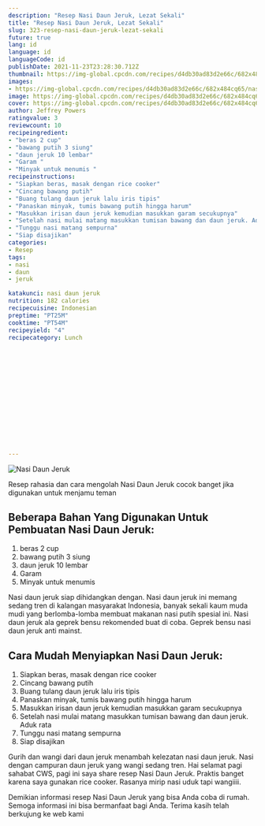 ```yaml
---
description: "Resep Nasi Daun Jeruk, Lezat Sekali"
title: "Resep Nasi Daun Jeruk, Lezat Sekali"
slug: 323-resep-nasi-daun-jeruk-lezat-sekali
future: true
lang: id
language: id
languageCode: id
publishDate: 2021-11-23T23:28:30.712Z 
thumbnail: https://img-global.cpcdn.com/recipes/d4db30ad83d2e66c/682x484cq65/nasi-daun-jeruk-foto-resep-utama.png
images:
- https://img-global.cpcdn.com/recipes/d4db30ad83d2e66c/682x484cq65/nasi-daun-jeruk-foto-resep-utama.png
image: https://img-global.cpcdn.com/recipes/d4db30ad83d2e66c/682x484cq65/nasi-daun-jeruk-foto-resep-utama.png
cover: https://img-global.cpcdn.com/recipes/d4db30ad83d2e66c/682x484cq65/nasi-daun-jeruk-foto-resep-utama.png
author: Jeffrey Powers
ratingvalue: 3
reviewcount: 10
recipeingredient:
- "beras 2 cup"
- "bawang putih 3 siung"
- "daun jeruk 10 lembar"
- "Garam "
- "Minyak untuk menumis "
recipeinstructions:
- "Siapkan beras, masak dengan rice cooker"
- "Cincang bawang putih"
- "Buang tulang daun jeruk lalu iris tipis"
- "Panaskan minyak, tumis bawang putih hingga harum"
- "Masukkan irisan daun jeruk kemudian masukkan garam secukupnya"
- "Setelah nasi mulai matang masukkan tumisan bawang dan daun jeruk. Aduk rata"
- "Tunggu nasi matang sempurna"
- "Siap disajikan"
categories:
- Resep
tags:
- nasi
- daun
- jeruk

katakunci: nasi daun jeruk 
nutrition: 182 calories
recipecuisine: Indonesian
preptime: "PT25M"
cooktime: "PT54M"
recipeyield: "4"
recipecategory: Lunch


     
    
    
    
    
    
    
    
    
    
    
      
    
---
```



![Nasi Daun Jeruk](https://img-global.cpcdn.com/recipes/d4db30ad83d2e66c/682x484cq65/nasi-daun-jeruk-foto-resep-utama.png)

Resep rahasia dan cara mengolah  Nasi Daun Jeruk cocok banget jika digunakan untuk menjamu teman

<!--inarticleads1-->

## Beberapa Bahan Yang Digunakan Untuk Pembuatan Nasi Daun Jeruk:

1. beras 2 cup
1. bawang putih 3 siung
1. daun jeruk 10 lembar
1. Garam 
1. Minyak untuk menumis 

Nasi daun jeruk siap dihidangkan dengan. Nasi daun jeruk ini memang sedang tren di kalangan masyarakat Indonesia, banyak sekali kaum muda mudi yang berlomba-lomba membuat makanan nasi putih spesial ini. Nasi daun jeruk ala geprek bensu rekomended buat di coba. Geprek bensu nasi daun jeruk anti mainst. 

<!--inarticleads2-->

## Cara Mudah Menyiapkan Nasi Daun Jeruk:

1. Siapkan beras, masak dengan rice cooker
1. Cincang bawang putih
1. Buang tulang daun jeruk lalu iris tipis
1. Panaskan minyak, tumis bawang putih hingga harum
1. Masukkan irisan daun jeruk kemudian masukkan garam secukupnya
1. Setelah nasi mulai matang masukkan tumisan bawang dan daun jeruk. Aduk rata
1. Tunggu nasi matang sempurna
1. Siap disajikan


Gurih dan wangi dari daun jeruk menambah kelezatan nasi daun jeruk. Nasi dengan campuran daun jeruk yang wangi sedang tren. Hai selamat pagi sahabat CWS, pagi ini saya share resep Nasi Daun Jeruk. Praktis banget karena saya gunakan rice cooker. Rasanya mirip nasi uduk tapi wangiiii. 

Demikian informasi  resep Nasi Daun Jeruk   yang bisa Anda coba di rumah. Semoga informasi ini bisa bermanfaat bagi Anda. Terima kasih telah berkujung ke web kami
